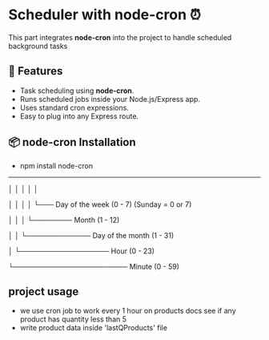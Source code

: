 # Scheduler with node-cron ⏰

This part integrates **node-cron** into the project to handle scheduled background tasks

## 🚀 Features
- Task scheduling using **node-cron**.
- Runs scheduled jobs inside your Node.js/Express app.
- Uses standard cron expressions.  
- Easy to plug into any Express route.  

## 📦 node-cron Installation
- npm install node-cron

*    *    *    *    *

│    │    │    │    │

│    │    │    │    └─── Day of the week (0 - 7) (Sunday = 0 or 7)

│    │    │    └──────── Month (1 - 12)

│    │    └───────────── Day of the month (1 - 31)

│    └────────────────── Hour (0 - 23)

└─────────────────────── Minute (0 - 59)

## project usage
- we use cron job to work every 1 hour on products docs see if any product has quantity less than 5 
- write product data inside 'lastQProducts' file
